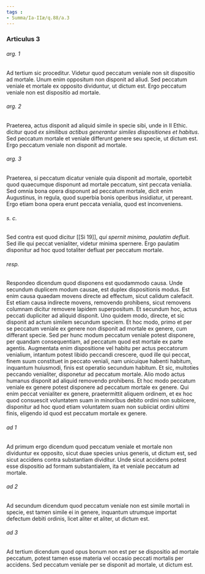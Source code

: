 ```yaml
---
tags : 
- Summa/Ia-IIæ/q.88/a.3
---
```


### Articulus 3

###### arg. 1
Ad tertium sic proceditur. Videtur quod peccatum veniale non sit dispositio ad mortale. Unum enim oppositum non disponit ad aliud. Sed peccatum veniale et mortale ex opposito dividuntur, ut dictum est. Ergo peccatum veniale non est dispositio ad mortale.

###### arg. 2
Praeterea, actus disponit ad aliquid simile in specie sibi, unde in II Ethic. dicitur quod *ex similibus actibus generantur similes dispositiones et habitus*. Sed peccatum mortale et veniale differunt genere seu specie, ut dictum est. Ergo peccatum veniale non disponit ad mortale.

###### arg. 3
Praeterea, si peccatum dicatur veniale quia disponit ad mortale, oportebit quod quaecumque disponunt ad mortale peccatum, sint peccata venialia. Sed omnia bona opera disponunt ad peccatum mortale, dicit enim Augustinus, in regula, quod superbia bonis operibus insidiatur, ut pereant. Ergo etiam bona opera erunt peccata venialia, quod est inconveniens.

###### s. c.
Sed contra est quod dicitur [[Si 19]], *qui spernit minima, paulatim defluit*. Sed ille qui peccat venialiter, videtur minima spernere. Ergo paulatim disponitur ad hoc quod totaliter defluat per peccatum mortale.

###### resp.
Respondeo dicendum quod disponens est quodammodo causa. Unde secundum duplicem modum causae, est duplex dispositionis modus. Est enim causa quaedam movens directe ad effectum, sicut calidum calefacit. Est etiam causa indirecte movens, removendo prohibens, sicut removens columnam dicitur removere lapidem superpositum. Et secundum hoc, actus peccati dupliciter ad aliquid disponit. Uno quidem modo, directe, et sic disponit ad actum similem secundum speciem. Et hoc modo, primo et per se peccatum veniale ex genere non disponit ad mortale ex genere, cum differant specie. Sed per hunc modum peccatum veniale potest disponere, per quandam consequentiam, ad peccatum quod est mortale ex parte agentis. Augmentata enim dispositione vel habitu per actus peccatorum venialium, intantum potest libido peccandi crescere, quod ille qui peccat, finem suum constituet in peccato veniali, nam unicuique habenti habitum, inquantum huiusmodi, finis est operatio secundum habitum. Et sic, multoties peccando venialiter, disponetur ad peccatum mortale. Alio modo actus humanus disponit ad aliquid removendo prohibens. Et hoc modo peccatum veniale ex genere potest disponere ad peccatum mortale ex genere. Qui enim peccat venialiter ex genere, praetermittit aliquem ordinem, et ex hoc quod consuescit voluntatem suam in minoribus debito ordini non subiicere, disponitur ad hoc quod etiam voluntatem suam non subiiciat ordini ultimi finis, eligendo id quod est peccatum mortale ex genere.

###### ad 1
Ad primum ergo dicendum quod peccatum veniale et mortale non dividuntur ex opposito, sicut duae species unius generis, ut dictum est, sed sicut accidens contra substantiam dividitur. Unde sicut accidens potest esse dispositio ad formam substantialem, ita et veniale peccatum ad mortale.

###### ad 2
Ad secundum dicendum quod peccatum veniale non est simile mortali in specie, est tamen simile ei in genere, inquantum utrumque importat defectum debiti ordinis, licet aliter et aliter, ut dictum est.

###### ad 3
Ad tertium dicendum quod opus bonum non est per se dispositio ad mortale peccatum, potest tamen esse materia vel occasio peccati mortalis per accidens. Sed peccatum veniale per se disponit ad mortale, ut dictum est.

